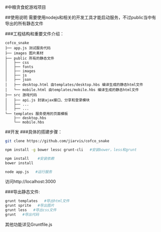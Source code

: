 #中粮贪食蛇游戏项目

##使用说明
需要使用nodejs和相关的开发工具才能启动服务，不过public当中有导出的所有静态文件

###工程结构和重要文件介绍：
```
cofco_snake
├── app.js 测试服务代码
├── images 图片素材
├── public 所有的静态文件
│   ├── css
│   ├── fonts
│   ├── images
│   ├── js
│   ├── json
│   ├── desktop.html 由templates/desktop.hbs 编译生成的静态html文件
│   └── mobile.html 由templates/mobile.hbs 编译生成的静态html文件
├── src 游戏代码
│   ├── api.js 封装ajax接口、分享和登录模块
│   ├── ...
│   ├── ...
└── templates 服务使用的页面模板
    ├── desktop.hbs
    └── mobile.hbs
```


##开发
###具体的搭建步骤：
```bash
git clone https://github.com/jiarvis/cofco_snake

npm install -g bower lessc grunt-cli   #安装bower，less和grunt

npm install    #安装依赖 
bower install

node app.js   #运行服务 
```

访问http://localhost:3000


###导出静态文件:
```bash
grunt templates   #导出html文件
grunt sprite   #导出图片
grunt less   #导出css文件
grunt   #导出代码
```

其他功能详见Gruntfile.js
